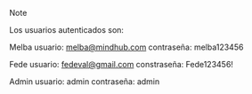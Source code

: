 >[!NOTE]
>Los usuarios autenticados son:
>
>Melba
>usuario: melba@mindhub.com
>contraseña: melba123456
>
>Fede
>usuario: fedeval@gmail.com
>constraseña: Fede123456!
>
>Admin
>usuario: admin
>contraseña: admin
